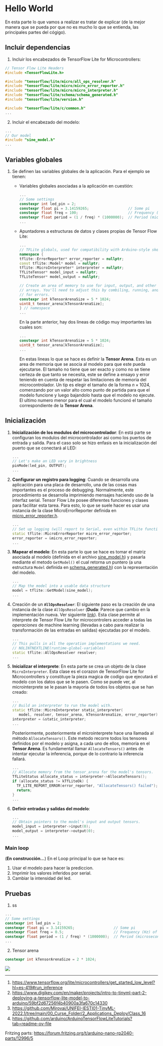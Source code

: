
# Hello World

En esta parte lo que vamos a realizar es tratar de explicar (de la mejor manera que se pueda por que no es mucho lo que se entienda, las principales partes del cógigo).


## Incluir dependencias

1. Incluir los encabezados de TensorFlow Lite for Microcontrollers:

```ino
// Tensor Flow Lite Headers
#include <TensorFlowLite.h>

#include "tensorflow/lite/micro/all_ops_resolver.h"
#include "tensorflow/lite/micro/micro_error_reporter.h"
#include "tensorflow/lite/micro/micro_interpreter.h"
#include "tensorflow/lite/schema/schema_generated.h"
#include "tensorflow/lite/version.h"

#include "tensorflow/lite/c/common.h"
...
```

2. Incluir el encabezado del modelo:


```ino
...
// Our model
#include "sine_model.h"
...
```



## Variables globales

1. Se definen las variables globales de la aplicación. Para el ejemplo se tienen:
   * Variables globales asociadas a la aplicación en cuestión:
  
     ```ino
     ...
     // Some settings
     constexpr int led_pin = 2;
     constexpr float pi = 3.14159265;                  // Some pi
     constexpr float freq = 100;                       // Frequency (Hz) of sinewave
     constexpr float period = (1 / freq) * (1000000);  // Period (microseconds)
     ...
     ```
  
   * Apuntadores a estructuras de datos y clases propias de Tensor Flow Lite:

      ```ino
      ...
      // TFLite globals, used for compatibility with Arduino-style sketches
      namespace {
      tflite::ErrorReporter* error_reporter = nullptr;
      const tflite::Model* model = nullptr;
      tflite::MicroInterpreter* interpreter = nullptr;
      TfLiteTensor* model_input = nullptr;
      TfLiteTensor* model_output = nullptr;

      // Create an area of memory to use for input, output, and other TensorFlow
      // arrays. You'll need to adjust this by combiling, running, and looking
      // for errors.
      constexpr int kTensorArenaSize = 5 * 1024;
      uint8_t tensor_arena[kTensorArenaSize];
      } // namespace
      ...
      ```

     En la parte anterior, hay dos lineas de código muy importantes las cuales son:

     ```ino
     ...
     constexpr int kTensorArenaSize = 5 * 1024;
     uint8_t tensor_arena[kTensorArenaSize];
     ...
     ```
     
     En estas lineas lo que se hace es definir la **Tensor Arena**. Esta es un area de memoria que se asocia al modelo para que este pueda ejecutarse. El tamaño no tiene que ser exacto y como no se tiene certeza de que tanto se necesita, este se define a ensayo y error teniendo en cuenta de respetar las limitaciones de memoria del microcontrolador. Un tip es elegir el tamaño de la forma $n\times 1024$, comenzando por un valor alto como punto de partida para que el modelo funcione y luego bajandolo hasta que el modelo no ejecute. El ultimo numero menor para el cual el modelo funcionó el tamaño correspondiente de la **Tensor Arena**.

## Inicialización

1. **Inicialización de los modulos del microcontrolador**: En está parte se configuran los modulos del microcontrolador asi como los puertos de entrada y salida. Para el caso solo se hizo enfasis en la inicialización del puerto que se conectará al LED:
   
   ```ino
   ...
   // Let's make an LED vary in brightness
   pinMode(led_pin, OUTPUT);
   ...
   ```

2. **Configurar un registro para logging**: Cuando se desarrolla una aplicación para una placa de desarrollo, una de las cosas mas importantes es el proceso de debugging. Normalmente, este procedimiento se desarrolla imprimiendo mensajes haciendo uso de la interfaz serial. Tensor Flow Lite posee diferentes funciones y clases para facilitar esta tarea. Para esto, lo que se suele hacer es usar una instancia de la clase MicroErrorReporter definida en [micro_error_reporter.h](https://github.com/biagiom/tflite-micro-lib/blob/master/tensorflow/lite/core/api/error_reporter.h). 
   
   ```ino
   ...
   // Set up logging (will report to Serial, even within TFLite functions)
   static tflite::MicroErrorReporter micro_error_reporter;
   error_reporter = &micro_error_reporter;
   ...
   ```

3. **Mapear el modelo**: En esta parte lo que se hace es tomar el matriz asociada al modelo (definida en el archivo [sine_model.h](./nano_33_ble_tflite_sine/sine_model.h)) y pasarla mediante el metodo ```GetModel()``` el cual retorna un puntero (a una estructura ```Model``` definida en [schema_generated.h](https://github.com/tensorflow/tensorflow/blob/master/tensorflow/lite/schema/schema_generated.h)) con la representación del modelo.

   ```ino
   ...
   // Map the model into a usable data structure
   model = tflite::GetModel(sine_model);
   ...
   ```

4. Creación de un **```AllOpsResolver```**: El siguiente paso es la creación de una instancia de la clase ```AllOpsResolver``` (**Duda**: Parece que cambio en la implementación nueva. Ver siguiente [link](https://github.com/arduino/ArduinoTensorFlowLiteTutorials/issues/15)). Esta clase permite al interprete de Tensor Flow Lite for microcontrolers acceder a todas las *operaciones* de machine learning (llevadas a cabo para realizar la transformación de las entradas en salidas) ejecutadas por el modelo.  
  
   ```ino
   ...
   // This pulls in all the operation implementations we need.
   // NOLINTNEXTLINE(runtime-global-variables)
   static tflite::AllOpsResolver resolver;
   ...
   ```

5. **Inicializar el interprete**: En esta parte se crea un objeto de la clase ```MicroInterpreter```. Esta clase es el corazon de TensorFlow Lite for Microcontrollers y constituye la pieza magica de codigo que ejecutará el modelo con los datos que se le pasen. Como se puede ver, al microinterprete se le pasan la mayoria de todos los objetos que se han creado: 
      
   ```ino
   ...
   // Build an interpreter to run the model with.
   static tflite::MicroInterpreter static_interpreter(
      model, resolver, tensor_arena, kTensorArenaSize, error_reporter);
   interpreter = &static_interpreter;
   ...
   ```
   
   Posteriormente, posteriormente el microinterprete hace una llamada al método ```AllocateTensors()```. Este metodo recorre todos los tensores definidos por el modelo y asigna, a cada uno de ellos, memoria en el **Tensor Arena**. Es fundamental llamar ```AllocateTensors()``` antes de intentar ejecutar la inferencia, porque de lo contrario la inferencia fallará.

   ```ino
   ...
   // Allocate memory from the tensor_arena for the model's tensors.
   TfLiteStatus allocate_status = interpreter->AllocateTensors();
   if (allocate_status != kTfLiteOk) {
     TF_LITE_REPORT_ERROR(error_reporter, "AllocateTensors() failed");
     return;
   }
   ...
   ```

6. **Definir entradas y salidas del modelo**: 

   ```ino
   ...
   // Obtain pointers to the model's input and output tensors.
   model_input = interpreter->input(0);
   model_output = interpreter->output(0);
   ...
   ```


### Main loop

(**En construcción...**) En el Loop principal lo que se hace es:
1. Usar el modelo para hacer la prediccion.
2. Imprimir los valores inferidos por serial.
3. Cambiar la intensidad del led.


## Pruebas

1. ss

```ino
...
// Some settings
constexpr int led_pin = 2;
constexpr float pi = 3.14159265;                  // Some pi
constexpr float freq = 0.5;                       // Frequency (Hz) of sinewave
constexpr float period = (1 / freq) * (1000000);  // Period (microseconds)
...
```
2. Tensor arena

```ino
constexpr int kTensorArenaSize = 2 * 1024;

```

![](test_arena.png)

---

1. https://www.tensorflow.org/lite/microcontrollers/get_started_low_level?hl=es-419#run_inference
2. https://www.digikey.com/en/maker/projects/intro-to-tinyml-part-2-deploying-a-tensorflow-lite-model-to-arduino/59bf2d67256f4b40900a3fa670c14330
3. https://github.com/Mjrovai/UNIFEI-IESTI01-TinyML-2022.1/tree/main/00_Curse_Folder/2_Applications_Deploy/Class_16
4. https://github.com/arduino/ArduinoTensorFlowLiteTutorials?tab=readme-ov-file


Fritzing parts: https://forum.fritzing.org/t/arduino-nano-rp2040-parts/12996/5


